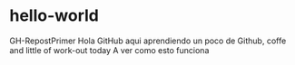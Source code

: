# hello-world
GH-RepostPrimer
Hola GitHub aqui aprendiendo un poco de Github, coffe and little of work-out today
A ver como esto funciona
